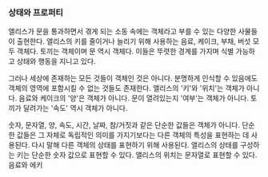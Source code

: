 ### 상태와 프로퍼티
앨리스가 문을 통과하면서 겪게 되는 소동 속에는 객체라고 부를 수 있는 다양한 사물들이 출현한다. 앨리스의 키를 줄이거나 늘리기 위해 사용하는 음료, 케이크, 부채, 버섯 모두 객체다. 토끼는 객체이며 문 역시 객체다. 이들은 뚜렷한 경계를 가지며 식별 가능하고 상태와 행동을 지니고 있다.

그러나 세상에 존재하는 모든 것들이 객체인 것은 아니다. 분명하게 인식할 수 있음에도 객체의 영역에 포함시킬 수 없는 것들도 존재한다. 앨리스의 '키'와 '위치'는 객체가 아니다. 음료와 케이크의 '양'은 객체가 아니다. 문이 열려있는지 '여부'는 객체가 아니다. 토끼가 달려가는 '속도' 역시 객체가 아니다.

숫자, 문자열, 양, 속도, 시간, 날짜, 참/거짓과 같은 단순한 값들은 객체가 아니다. 단순한 값들은 그 자체로 독립적인 의미를 가지기보다는 다른 객체의 특성을 표현하는 데 사용된다. 다시 말해 다른 객체의 상태를 표현하기 위해 사용된다. 앨리스의 상태를 구성하는 키는 단순한 숫자 값으로 표현할 수 있다. 앨리스의 위치는 문자열로 표현할 수 있다. 음료와 에키